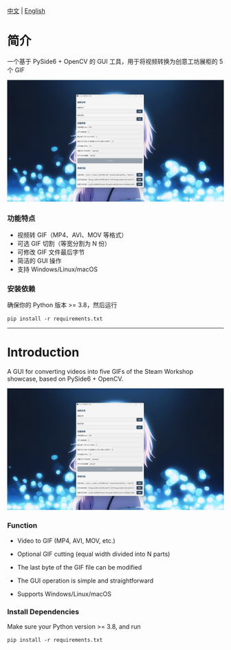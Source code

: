 [中文](#简介) | [English](#introduction)

# 简介

一个基于 PySide6 + OpenCV 的 GUI 工具，用于将视频转换为创意工坊展柜的 5 个 GIF

<img src="images/srceenshot.png" alt="软件截图">

### 功能特点

-   视频转 GIF（MP4、AVI、MOV 等格式）
-   可选 GIF 切割（等宽分割为 N 份）
-   可修改 GIF 文件最后字节
-   简洁的 GUI 操作
-   支持 Windows/Linux/macOS

### 安装依赖

确保你的 Python 版本 >= 3.8，然后运行

```
pip install -r requirements.txt
```

---

# Introduction

A GUI for converting videos into five GIFs of the Steam Workshop showcase, based on PySide6 + OpenCV.

<img src="images/srceenshot.png" alt="screenshot">

### Function

-   Video to GIF (MP4, AVI, MOV, etc.)

-   Optional GIF cutting (equal width divided into N parts)

-   The last byte of the GIF file can be modified

-   The GUI operation is simple and straightforward

-   Supports Windows/Linux/macOS

### Install Dependencies

Make sure your Python version >= 3.8, and run

```
pip install -r requirements.txt
```
